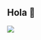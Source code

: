 ## Hola 👋
<p>
  <a href="https://github.com/Caminantes-del-desierto"><img src="https://readme-typing-svg.herokuapp.com?&font=IBM+Plex+Sans&color=abcdef&size=15&lines=Promovemos+el+cuidado+y+restauración+del+desierto+de+sonora;Para+las+generaciones+futuras!;Somos+caminantes+del+desierto;" /></a>
</p>

<!--

**Here are some ideas to get you started:**

🙋‍♀️ A short introduction - what is your organization all about?
🌈 Contribution guidelines - how can the community get involved?
👩‍💻 Useful resources - where can the community find your docs? Is there anything else the community should know?
🍿 Fun facts - what does your team eat for breakfast?
🧙 Remember, you can do mighty things with the power of [Markdown](https://docs.github.com/github/writing-on-github/getting-started-with-writing-and-formatting-on-github/basic-writing-and-formatting-syntax)
-->
